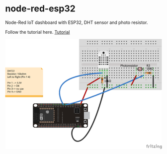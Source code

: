 # node-red-esp32
Node-Red IoT dashboard with ESP32, DHT sensor and photo resistor.

Follow the tutorial here. 
[Tutorial](https://medium.com/@danishshahid19/node-red-iot-dashboard-with-esp32-22c5918a88d4)


![image](https://github.com/daniq350/node-red-esp32/blob/main/Schematic.png)
